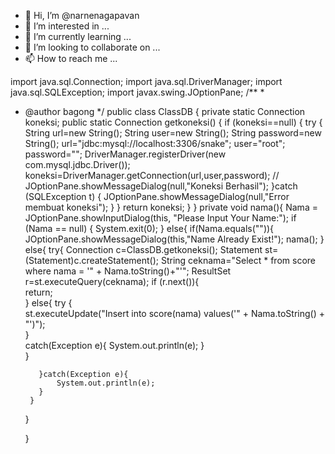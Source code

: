 - 👋 Hi, I’m @narnenagapavan
- 👀 I’m interested in ...
- 🌱 I’m currently learning ...
- 💞️ I’m looking to collaborate on ...
- 📫 How to reach me ...

<!---
narnenagapavan/narnenagapavan is a ✨ special ✨ repository because its `README.md` (this file) appears on your GitHub profile.
You can click the Preview link to take a look at your changes.
--->
import java.sql.Connection;
import java.sql.DriverManager;
import java.sql.SQLException;
import javax.swing.JOptionPane;
/**
*
* @author bagong
*/
public class ClassDB {
    private static Connection koneksi;
    public static Connection getkoneksi() {
        if (koneksi==null) {
            try {
                String url=new String();
                String user=new String();
                String password=new String();
                url="jdbc:mysql://localhost:3306/snake";
                user="root";
                password="";
                DriverManager.registerDriver(new com.mysql.jdbc.Driver());
                koneksi=DriverManager.getConnection(url,user,password);
               // JOptionPane.showMessageDialog(null,"Koneksi Berhasil");
            }catch (SQLException t) {
                JOptionPane.showMessageDialog(null,"Error membuat koneksi");
            }
        }
     return koneksi;
    }
}
private void nama(){
        Nama = JOptionPane.showInputDialog(this, "Please Input Your Name:");
        if (Nama == null) {
        System.exit(0);
        }
        else{
            if(Nama.equals("")){
        JOptionPane.showMessageDialog(this,"Name Already Exist!");
        nama();
            }
            else{
                try{
              Connection c=ClassDB.getkoneksi();
        Statement st=(Statement)c.createStatement();
        String ceknama="Select * from score where nama = '" + Nama.toString()+"'";
            ResultSet r=st.executeQuery(ceknama);
            if (r.next()){      
                    return;    
            }
            else{
                 try {          
            st.executeUpdate("Insert into score(nama) values('" + Nama.toString() + "')");        
                 }  
                 catch(Exception e){
            System.out.println(e);
        }  
            }
        
         }catch(Exception e){
             System.out.println(e);
         }      
       }
        
    }
    
    }
